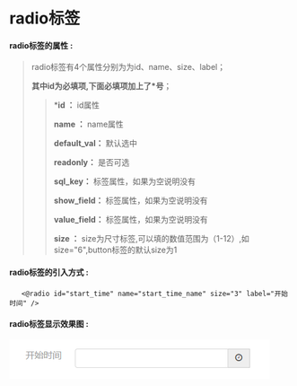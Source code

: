 # radio**标签**

#### radio**标签的属性 :**

> radio标签有4个属性分别为为id、name、size、label；
>
> **其中id为必填项,下面必填项加上了\*号**；
>
> > \***id ：** id属性
> >
> > **name ：** name属性
> >
> > **default\_val：** 默认选中
> >
> > **readonly：** 是否可选
> >
> > **sql\_key：** 标签属性，如果为空说明没有
> >
> > **show\_field：** 标签属性，如果为空说明没有
> >
> > **value\_field：** 标签属性，如果为空说明没有
> >
> > **size ：** size为尺寸标签,可以填的数值范围为（1-12）,如size="6",button标签的默认size为1

#### radio标签的引入方式 :

```
   <@radio id="start_time" name="start_time_name" size="3" label="开始时间" />
```

#### radio标签显示效果图 :

![](/assets/date_time.png)

